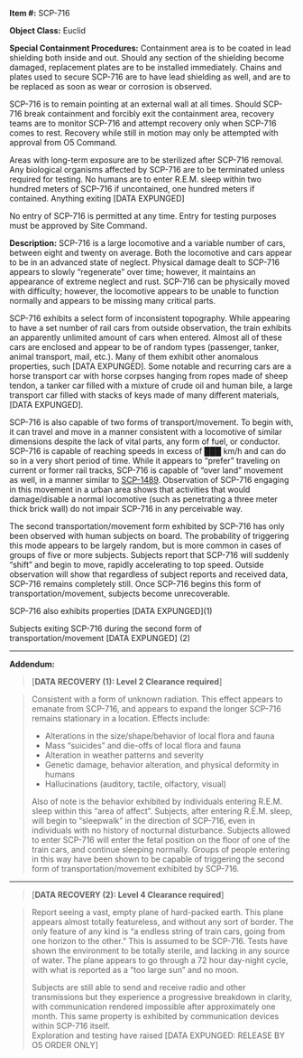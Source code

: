 **Item #:** SCP-716

**Object Class:** Euclid

**Special Containment Procedures:** Containment area is to be coated in lead shielding both inside and out. Should any section of the shielding become damaged, replacement plates are to be installed immediately. Chains and plates used to secure SCP-716 are to have lead shielding as well, and are to be replaced as soon as wear or corrosion is observed.

SCP-716 is to remain pointing at an external wall at all times. Should SCP-716 break containment and forcibly exit the containment area, recovery teams are to monitor SCP-716 and attempt recovery only when SCP-716 comes to rest. Recovery while still in motion may only be attempted with approval from O5 Command.

Areas with long-term exposure are to be sterilized after SCP-716 removal. Any biological organisms affected by SCP-716 are to be terminated unless required for testing. No humans are to enter R.E.M. sleep within two hundred meters of SCP-716 if uncontained, one hundred meters if contained. Anything exiting \[DATA EXPUNGED\]

No entry of SCP-716 is permitted at any time. Entry for testing purposes must be approved by Site Command.

**Description:** SCP-716 is a large locomotive and a variable number of cars, between eight and twenty on average. Both the locomotive and cars appear to be in an advanced state of neglect. Physical damage dealt to SCP-716 appears to slowly “regenerate” over time; however, it maintains an appearance of extreme neglect and rust. SCP-716 can be physically moved with difficulty; however, the locomotive appears to be unable to function normally and appears to be missing many critical parts.

SCP-716 exhibits a select form of inconsistent topography. While appearing to have a set number of rail cars from outside observation, the train exhibits an apparently unlimited amount of cars when entered. Almost all of these cars are enclosed and appear to be of random types (passenger, tanker, animal transport, mail, etc.). Many of them exhibit other anomalous properties, such \[DATA EXPUNGED\]. Some notable and recurring cars are a horse transport car with horse corpses hanging from ropes made of sheep tendon, a tanker car filled with a mixture of crude oil and human bile, a large transport car filled with stacks of keys made of many different materials, \[DATA EXPUNGED\].

SCP-716 is also capable of two forms of transport/movement. To begin with, it can travel and move in a manner consistent with a locomotive of similar dimensions despite the lack of vital parts, any form of fuel, or conductor. SCP-716 is capable of reaching speeds in excess of ███ km/h and can do so in a very short period of time. While it appears to “prefer” traveling on current or former rail tracks, SCP-716 is capable of “over land” movement as well, in a manner similar to [SCP-1489](/scp-1489). Observation of SCP-716 engaging in this movement in a urban area shows that activities that would damage/disable a normal locomotive (such as penetrating a three meter thick brick wall) do not impair SCP-716 in any perceivable way.

The second transportation/movement form exhibited by SCP-716 has only been observed with human subjects on board. The probability of triggering this mode appears to be largely random, but is more common in cases of groups of five or more subjects. Subjects report that SCP-716 will suddenly “shift” and begin to move, rapidly accelerating to top speed. Outside observation will show that regardless of subject reports and received data, SCP-716 remains completely still. Once SCP-716 begins this form of transportation/movement, subjects become unrecoverable.

SCP-716 also exhibits properties \[DATA EXPUNGED\](1)

Subjects exiting SCP-716 during the second form of transportation/movement \[DATA EXPUNGED\] (2)

* * *

**Addendum:**

> \[**DATA RECOVERY (1): Level 2 Clearance required**\]

> Consistent with a form of unknown radiation. This effect appears to emanate from SCP-716, and appears to expand the longer SCP-716 remains stationary in a location. Effects include:
> 
> <Expanded list and definitions with cited examples available from Central Records by request>
> 
> *   Alterations in the size/shape/behavior of local flora and fauna
> *   Mass “suicides” and die-offs of local flora and fauna
> *   Alteration in weather patterns and severity
> *   Genetic damage, behavior alteration, and physical deformity in humans
> *   Hallucinations (auditory, tactile, olfactory, visual)
> 
> Also of note is the behavior exhibited by individuals entering R.E.M. sleep within this “area of affect”. Subjects, after entering R.E.M. sleep, will begin to “sleepwalk” in the direction of SCP-716, even in individuals with no history of nocturnal disturbance. Subjects allowed to enter SCP-716 will enter the fetal position on the floor of one of the train cars, and continue sleeping normally. Groups of people entering in this way have been shown to be capable of triggering the second form of transportation/movement exhibited by SCP-716.

* * *

> \[**DATA RECOVERY (2): Level 4 Clearance required**\]

> Report seeing a vast, empty plane of hard-packed earth. This plane appears almost totally featureless, and without any sort of border. The only feature of any kind is “a endless string of train cars, going from one horizon to the other.” This is assumed to be SCP-716. Tests have shown the environment to be totally sterile, and lacking in any source of water. The plane appears to go through a 72 hour day-night cycle, with what is reported as a “too large sun” and no moon.
> 
> Subjects are still able to send and receive radio and other transmissions but they experience a progressive breakdown in clarity, with communication rendered impossible after approximately one month. This same property is exhibited by communication devices within SCP-716 itself.  
> Exploration and testing have raised \[DATA EXPUNGED: RELEASE BY O5 ORDER ONLY\]